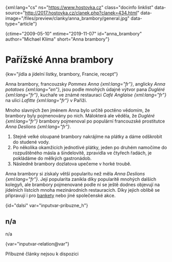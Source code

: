 
{xml:lang="cs" ns="https://www.hostovka.cz" class="docinfo linklist" data-source="http://2017.hostovka.cz/clanek.php?clanek=434.html" data-image="/files/preview/clanky/anna_brambory/general.jpg" data-type="article"}

{ctime="2009-05-10" mtime="2019-11-07" id="anna_brambory" author="Michael Klíma" short="Anna brambory"}

# Pařížské Anna brambory

<!-- generated attribute kw by user_udpatekw.sh on 2020-05-12, do not edit -->

{kw="jídla a jídelní lístky, brambory, Francie, recept"}

Anna brambory, francouzsky _Pommes Anna {xml:lang="fr"}_, anglicky _Anna potatoes {xml:lang="en"}_, jsou podle mnohých údajně výtvor pana _Dugléré {xml:lang="fr"}_, kuchaře ve známé restauraci _Café Anglaise {xml:lang="fr"}_ na ulici _Lafitte {xml:lang="fr"}_ v Paříži.

Mnoho slavných žen jménem Anna bylo určitě poctěno vědomím, že brambory byly pojmenovány po nich. Málokterá ale věděla, že _Dugléré {xml:lang="fr"}_ brambory pojmenoval po populární francouzské prostitutce _Anna Deslions {xml:lang="fr"}_.

  1. Stejně velké oloupané brambory nakrájíme na plátky a dáme odškrobit do studené vody.
  2. Po několika okamžicích jednotlivé plátky, jeden po druhém namočíme do rozpuštěného másla a šindelovitě, zpravidla ve čtyřech řadách, je pokládáme do mělkých gastronádob.
  3. Následně brambory dozlatova upečeme v horké troubě.

Anna brambory si získaly větší popularitu než měla _Anna Deslions {xml:lang="fr"}_. Její popularita zanikla díky popularitě mnohých dalších kolegyň, ale brambory pojmenované podle ní se ještě dodnes objevují na jídelních lístcích mnoha mezinárodních restauracích. Díky jejich oblibě se připravují i pro [bankety][1] nebo jiné společenské akce.

{id="dalsi" var="inputvar-pribuzne_h"}

## n/a

n/a

{var="inputvar-relation@var"}

Příbuzné články nejsou k dispozici

 [1]: /banket

